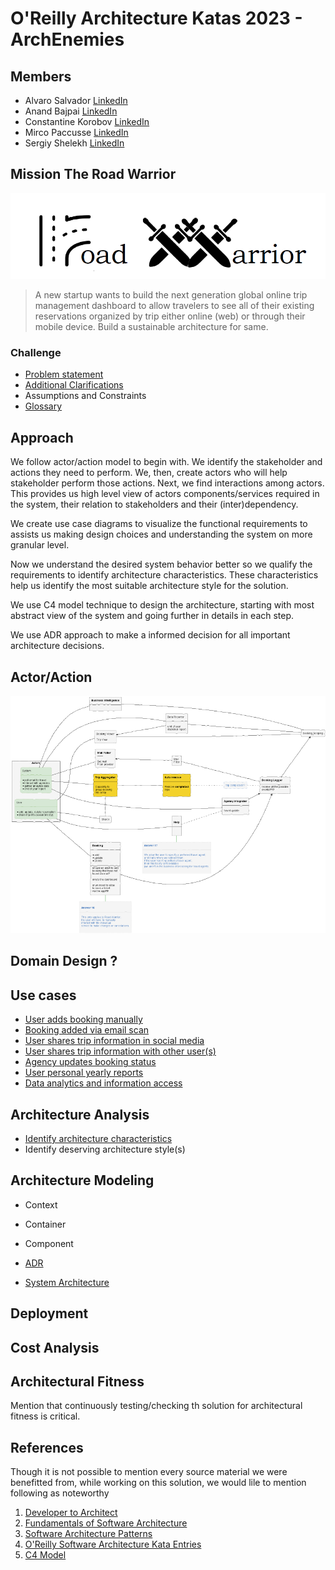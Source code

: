 # O'Reilly Architecture Katas 2023 - ArchEnemies

## Members

- Alvaro Salvador [LinkedIn](https://www.linkedin.com/in/alvarorafael/)
- Anand Bajpai [LinkedIn](https://www.linkedin.com/in/bajpai-anand)
- Constantine Korobov [LinkedIn](https://www.linkedin.com/in/ckorobov/)
- Mirco Paccusse [LinkedIn](https://www.linkedin.com/in/mirco-paccusse-97525012/)
- Sergiy Shelekh [LinkedIn](https://www.linkedin.com/in/proxitrone/)

## Mission The Road Warrior

![](/assets/logo_road_warrior.png)

>A new startup wants to build the next generation global online trip management dashboard to allow travelers to see all of their existing reservations organized by trip either online (web) or through their mobile device. Build a sustainable architecture for same.

### Challenge

- [Problem statement](/problem.md)
- [Additional Clarifications](/doc/clarification.md)
- Assumptions and Constraints
- [Glossary](/doc/glossary.md)

## Approach

We follow actor/action model to begin with. We identify the stakeholder and actions they need to perform. We, then, create actors who will help stakeholder perform those actions. Next, we find interactions among actors. This provides us high level view of actors components/services required in the system, their relation to stakeholders and their (inter)dependency. 

We create use case diagrams to visualize the functional requirements to assists us making design choices and understanding the system on more granular level.

Now we understand the desired system behavior better so we qualify the requirements to identify architecture characteristics. These characteristics help us identify the most suitable architecture style for the solution. 

We use C4 model technique to design the architecture, starting with most abstract view of the system and going further in details in each step.

We use ADR approach to make a informed decision for all important architecture decisions.

## Actor/Action


![](/doc/actor-action.png)

## Domain Design ?

## Use cases

- [User adds booking manually](./doc/use_cases/user_add_booking_manually.md)
- [Booking added via email scan](./doc/use_cases/booking_added_via_email_scan.md)
- [User shares trip information in social media](./doc/use_cases/user_share_trip_on_social_media.md)
- [User shares trip information with other user(s) ](./doc/use_cases/user_share_with_other_user.md)
- [Agency updates booking status](./doc/use_cases/agency_updates_booking_status.md)
- [User personal yearly reports](./doc/use_cases/user_yearly_report.md)
- [Data analytics and information access](/doc/use_cases/analytics_and_reporting.md)

## Architecture Analysis

- [Identify architecture characteristics](/doc/md/arch-char.md)
- Identify deserving architecture style(s)

## Architecture Modeling
- Context
- Container
- Component


- [ADR](/doc/adr)
- [System Architecture](/system_arch.md)

## Deployment

## Cost Analysis

## Architectural Fitness

Mention that continuously testing/checking th solution for architectural fitness is critical.

## References

Though it is not possible to mention every source material we were benefitted from, while working on this solution, we would lile to mention following as noteworthy

1. [Developer to Architect](https://www.developertoarchitect.com/)
2. [Fundamentals of Software Architecture](https://www.oreilly.com/library/view/fundamentals-of-software/9781492043447/)
3. [Software Architecture Patterns](https://www.oreilly.com/library/view/software-architecture-patterns/9781491971437/)
4. [O'Reilly Software Architecture Kata Entries](https://github.com/tekiegirl/SoftwareArchitectureResources/blob/main/Resources/OReillyKata.md)
5. [C4 Model](https://c4model.com/)

